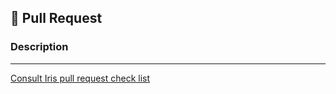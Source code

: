 ## 🚀 Pull Request

### Description
<!-- Provide a clear description about your awesome pull request -->
<!-- Tell us all about your new feature, improvement, or bug fix -->


---
[Consult Iris pull request check list]( https://scitools-iris.readthedocs.io/en/latest/developers_guide/contributing_pull_request_checklist.html)
